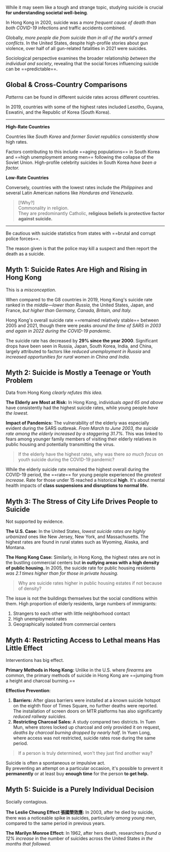 While it may seem like a tough and strange topic, studying suicide is crucial **for understanding societal well-being**.

In Hong Kong in 2020, suicide was a *more frequent cause of death than both COVID-19* infections and traffic accidents combined.

Globally, *more people die from suicide than in all of the world's armed conflicts*. In the United States, despite high-profile stories about gun violence, over half of all gun-related fatalities in 2021 were suicides.

Sociological perspective examines the broader relationship *between the individual and society*, revealing that the social forces influencing suicide can be ==predictable==.

## Global & Cross-Country Comparisons

*Patterns* can be found in different suicide rates across different countries.

In 2019, countries with some of the highest rates included Lesotho, Guyana, Eswatini, and the Republic of Korea (South Korea).

---

**High-Rate Countries**

Countries like *South Korea* and *former Soviet republics* consistently show high rates.

Factors contributing to this include ==aging populations== in South Korea and ==high unemployment among men== following the collapse of the Soviet Union. High-profile celebrity suicides in South Korea *have been a factor.*

**Low-Rate Countries**

Conversely, countries with the lowest rates include the *Philippines* and several Latin American nations like *Honduras and Venezuela*.

> [!Why?]  
> Commonality in religion.  
> They are predominantly Catholic, **religious beliefs is protective factor against suicide.**

---

Be cautious with suicide statistics from states with ==brutal and corrupt police forces==.

The reason given is that the police may kill a suspect and then report the death as a suicide.

## Myth 1: Suicide Rates Are High and Rising in Hong Kong

This is a *misconception*.

When compared to the G8 countries in 2019, Hong Kong's suicide rate ranked in the *middle—lower than Russia*, the United States, Japan, and France, *but higher than Germany, Canada, Britain, and Italy.*

Hong Kong's overall suicide rate ==remained relatively stable== between 2005 and 2021, though there were peaks *around the time of SARS in 2003 and again in 2022 during the COVID-19 pandemic.*

The suicide rate has decreased by **29% since the year 2000**. Significant drops have been seen in Russia, Japan, South Korea, India, and China, largely attributed to factors like *reduced unemployment in Russia* and *increased opportunities for rural women in China and India.*

## Myth 2: Suicide is Mostly a Teenage or Youth Problem

Data from Hong Kong *clearly refutes this idea.*

**The Elderly are Most at Risk:** In Hong Kong, individuals *aged 65 and above* have consistently had the highest suicide rates, while young people *have the lowest.*

**Impact of Pandemics:** The vulnerability of the elderly was especially evident during the SARS outbreak. *From March to June 2003, the suicide rate among the elderly increased by a staggering 31.7%.* This was linked to fears among younger family members of visiting their elderly relatives in public housing and potentially transmitting the virus.

> If the elderly have the highest rates, why was there *so much focus* on youth suicide during the COVID-19 pandemic?

While the elderly suicide rate remained the highest overall during the COVID-19 period, the ==rate== for young people experienced the *greatest increase*. Rate for those under 15 reached a historical **high**. It's about mental health impacts of **class suspensions and disruptions to normal life.**

## Myth 3: The Stress of City Life Drives People to Suicide

Not supported by evidence.

**The U.S. Case:** In the United States, *lowest suicide rates are highly urbanized* ones like New Jersey, New York, and Massachusetts. The highest rates are found in rural states such as Wyoming, Alaska, and Montana.

**The Hong Kong Case:** Similarly, in Hong Kong, the highest rates are not in the bustling commercial centers but **in outlying areas with a high density of public housing.** In 2005, the suicide rate for public housing residents *was 2.1 times higher than for those in private housing.*

> Why are suicide rates higher in public housing estates if not because of density?

The issue is not the buildings themselves but the social conditions within them. High proportion of elderly residents, large numbers of immigrants:

1. Strangers to each other with little neighborhood contact
2. High unemployment rates
3. Geographically isolated from commercial centers

## Myth 4: Restricting Access to Lethal means Has Little Effect

Interventions has big effect.

**Primary Methods in Hong Kong:** Unlike in the U.S. where *firearms* are common, the primary methods of suicide in Hong Kong are ==jumping from a height and charcoal burning.==

**Effective Prevention**:

1. **Barriers:** After glass barriers were installed at a known suicide hotspot on the eighth floor of Times Square, no further deaths were reported. The installation of screen doors on MTR platforms has also significantly *reduced railway suicides.*
2. **Restricting Charcoal Sales:** A study compared two districts. In Tuen Mun, where stores locked up charcoal and only provided it on request, *deaths by charcoal burning dropped by nearly half*. In Yuen Long, where access was not restricted, suicide rates rose during the same period.

> If a person is truly determined, won't they just find another way?

Suicide is often a spontaneous or impulsive act.  
By preventing an attempt on a particular occasion, it's possible to prevent it **permanently** or at least buy **enough time** for the person **to get help.**

## Myth 5: Suicide is a Purely Individual Decision

Socially contagious.

**The Leslie Cheung Effect 張國榮效應:** In 2003, after he died by suicide, there was a noticeable spike in suicides, particularly *among young men*, compared to the same period in previous years.

**The Marilyn Monroe Effect:** In 1962, after hers death, researchers *found a 12% increase* in the number of suicides across the United States *in the months that followed.*
